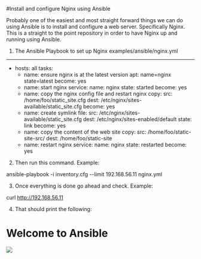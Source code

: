 #Install and configure Nginx using Ansible

Probably one of the easiest and most straight forward things we can do using Ansible is to install and configure a web server. Specifically Nginx. This is a straight to the point repository in order to have Nginx up and running using Ansible.

1. The Ansible Playbook to set up Nginx
examples/ansible/nginx.yml

---
- hosts: all
  tasks:
    - name: ensure nginx is at the latest version
      apt: name=nginx state=latest
      become: yes
    - name: start nginx
      service:
          name: nginx
          state: started
      become: yes
    - name: copy the nginx config file and restart nginx
      copy:
        src: /home/foo/static_site.cfg
        dest: /etc/nginx/sites-available/static_site.cfg
      become: yes
    - name: create symlink
      file:
        src: /etc/nginx/sites-available/static_site.cfg
        dest: /etc/nginx/sites-enabled/default
        state: link
      become: yes
    - name: copy the content of the web site
      copy:
        src: /home/foo/static-site-src/
        dest: /home/foo/static-site
    - name: restart nginx
      service:
        name: nginx
        state: restarted
      become: yes
      
2. Then run this command. Example:
     
ansible-playbook -i inventory.cfg  --limit 192.168.56.11 nginx.yml

3. Once everything is done go ahead and check. Example:

curl http://192.168.56.11

4. That should print the following:

<h1>Welcome to Ansible</h1>
<img src="/ansible-logo.jpg" />
